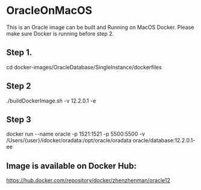 # OracleOnMacOS
 This is an Oracle image can be built and Running on MacOS Docker.
 Please make sure Docker is running before step 2.
 ## Step 1.

 cd docker-images/OracleDatabase/SingleInstance/dockerfiles

 ## Step 2

 ./buildDockerImage.sh -v 12.2.0.1 -e

 ## Step 3

 docker run --name oracle -p 1521:1521 -p 5500:5500 -v /Users/{user}/idocker/oradata:/opt/oracle/oradata oracle/database:12.2.0.1-ee

## Image is available on Docker Hub:
https://hub.docker.com/repository/docker/zhenzhenman/oracle12
